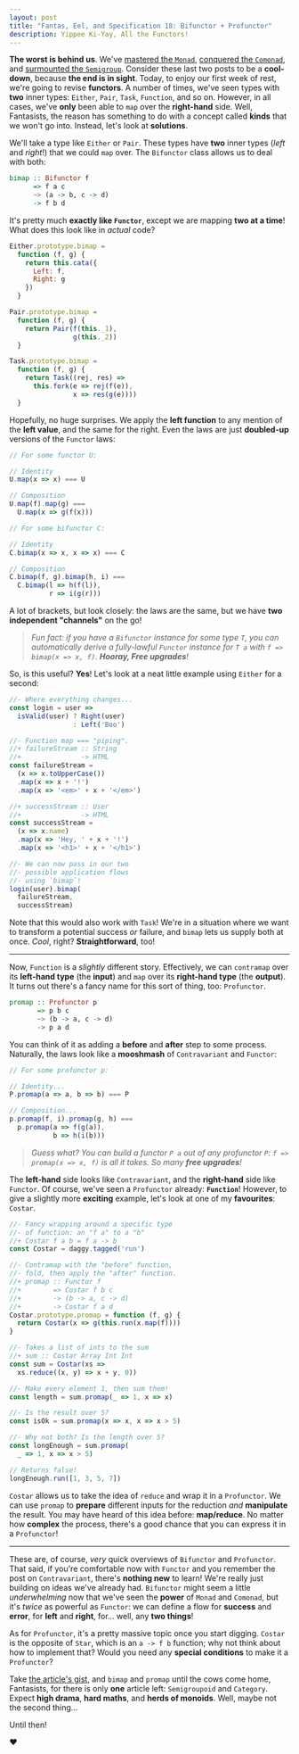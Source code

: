 ```yaml
---
layout: post
title: "Fantas, Eel, and Specification 18: Bifunctor + Profunctor"
description: Yippee Ki-Yay, All the Functors!
---
```


**The worst is behind us**. We've [mastered the `Monad`](/2017/06/05/fantas-eel-and-specification-15/), [conquered the `Comonad`](/2017/06/19/fantas-eel-and-specification-17/), and [surmounted the `Semigroup`](/2017/03/13/fantas-eel-and-specification-4/). Consider these last two posts to be a **cool-down**, because **the end is in sight**. Today, to enjoy our first week of rest, we're going to revise **functors**.
A number of times, we've seen types with **two** inner types: `Either`, `Pair`, `Task`, `Function`, and so on. However, in all cases, we've **only** been able to `map` over the **right-hand** side. Well, Fantasists, the reason has something to do with a concept called **kinds** that we won't go into. Instead, let's look at **solutions**.

We'll take a type like `Either` or `Pair`. These types have **two** inner types (_left_ and _right_!) that we could `map` over. The `Bifunctor` class allows us to deal with both:

```haskell
bimap :: Bifunctor f
      => f a c
      ~> (a -> b, c -> d)
      -> f b d
```

It's pretty much **exactly like `Functor`**, except we are mapping **two at a time**! What does this look like in _actual_ code?

```javascript
Either.prototype.bimap =
  function (f, g) {
    return this.cata({
      Left: f,
      Right: g
    })
  }

Pair.prototype.bimap =
  function (f, g) {
    return Pair(f(this._1),
                g(this._2))
  }

Task.prototype.bimap =
  function (f, g) {
    return Task((rej, res) =>
      this.fork(e => rej(f(e)),
                x => res(g(e))))
  }
```

Hopefully, no huge surprises. We apply the **left function** to any mention of the **left value**, and the same for the right. Even the laws are just **doubled-up** versions of the `Functor` laws:

```javascript
// For some functor U:

// Identity
U.map(x => x) === U

// Composition
U.map(f).map(g) ===
  U.map(x => g(f(x)))

// For some bifunctor C:

// Identity
C.bimap(x => x, x => x) === C

// Composition
C.bimap(f, g).bimap(h, i) ===
  C.bimap(l => h(f(l)),
          r => i(g(r)))
```

A lot of brackets, but look closely: the laws are the same, but we have **two independent "channels"** on the go!

> _Fun fact: if you have a `Bifunctor` instance for some type `T`, you can automatically derive a fully-lawful `Functor` instance for `T a` with `f => bimap(x => x, f)`. **Hooray, Free upgrades**!_

So, is this useful? **Yes**! Let's look at a neat little example using `Either` for a second:

```javascript
//- Where everything changes...
const login = user =>
  isValid(user) ? Right(user)
                : Left('Boo')

//- Function map === "piping".
//+ failureStream :: String
//+               -> HTML
const failureStream =
  (x => x.toUpperCase())
  .map(x => x + '!')
  .map(x => '<em>' + x + '</em>')

//+ successStream :: User
//+               -> HTML
const successStream =
  (x => x.name)
  .map(x => 'Hey, ' + x + '!')
  .map(x => '<h1>' + x + '</h1>')

//- We can now pass in our two
//- possible application flows
//- using `bimap`!
login(user).bimap(
  failureStream,
  successStream)
```

Note that this would also work with `Task`! We're in a situation where we want to transform a potential success _or_ failure, and `bimap` lets us supply both at once. _Cool_, right? **Straightforward**, too!

---

Now, `Function` is a _slightly_ different story. Effectively, we can `contramap` over its **left-hand type** (the **input**) and `map` over its **right-hand type** (the **output**). It turns out there's a fancy name for this sort of thing, too: `Profunctor`.

```haskell
promap :: Profunctor p
       => p b c
       ~> (b -> a, c -> d)
       -> p a d
```

You can think of it as adding a **before** and **after** step to some process. Naturally, the laws look like a **mooshmash** of `Contravariant` and `Functor`:

```javascript
// For some profunctor p:

// Identity...
P.promap(a => a, b => b) === P

// Composition...
p.promap(f, i).promap(g, h) ===
  p.promap(a => f(g(a)),
           b => h(i(b)))
```

> _Guess what? You can build a functor `P a` out of any profunctor `P`: `f => promap(x => x, f)` is all it takes. So many **free upgrades**!_

The **left-hand** side looks like `Contravariant`, and the **right-hand** side like `Functor`. Of course, we've seen a `Profunctor` already: **`Function`**! However, to give a slightly more **exciting** example, let's look at one of my **favourites**: `Costar`.

```javascript
//- Fancy wrapping around a specific type
//- of function: an "f a" to a "b"
//+ Costar f a b = f a -> b
const Costar = daggy.tagged('run')

//- Contramap with the "before" function,
//- fold, then apply the "after" function.
//+ promap :: Functor f
//+        => Costar f b c
//+        -> (b -> a, c -> d)
//+        -> Costar f a d
Costar.prototype.promap = function (f, g) {
  return Costar(x => g(this.run(x.map(f))))
}

//- Takes a list of ints to the sum
//+ sum :: Costar Array Int Int
const sum = Costar(xs =>
  xs.reduce((x, y) => x + y, 0))

//- Make every element 1, then sum them!
const length = sum.promap(_ => 1, x => x)

//- Is the result over 5?
const isOk = sum.promap(x => x, x => x > 5)

//- Why not both? Is the length over 5?
const longEnough = sum.promap(
  _ => 1, x => x > 5)

// Returns false!
longEnough.run([1, 3, 5, 7])
```

`Costar` allows us to take the idea of `reduce` and wrap it in a `Profunctor`. We can use `promap` to **prepare** different inputs for the reduction _and_ **manipulate** the result. You may have heard of this idea before: **map/reduce**. No matter how **complex** the process, there's a good chance that you can express it in a `Profunctor`!

---

These are, of course, _very_ quick overviews of `Bifunctor` and `Profunctor`. That said, if you're comfortable now with `Functor` and you remember the post on `Contravariant`, there's **nothing new** to learn! We're really just building on ideas we've already had. `Bifunctor` might seem a little _underwhelming_ now that we've seen the **power** of `Monad` and `Comonad`, but it's _twice_ as powerful as `Functor`: we can define a flow for **success** and **error**, for **left** and **right**, for... well, any **two things**!

As for `Profunctor`, it's a pretty massive topic once you start digging. `Costar` is the opposite of `Star`, which is an `a -> f b` function; why not think about how to implement that? Would you need any **special conditions** to make it a `Profunctor`?

Take [the article's gist](https://gist.github.com/i-am-tom/d28e4e5d4803e59195a4f872da744fa9), and `bimap` and `promap` until the cows come home, Fantasists, for there is only **one** article left: `Semigroupoid` and `Category`. Expect **high drama**, **hard maths**, and **herds of monoids**. Well, maybe not the second thing...

Until then!

&hearts;
